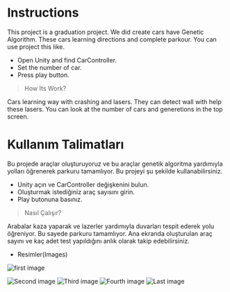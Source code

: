 #  Instructions

This project is a graduation project. We did create cars have Genetic Algorithm. These cars learning directions and complete parkour. You can use  project this like.

 - Open Unity and find CarController.
 - Set the number of car.
 - Press play button.
> How Its Work?

Cars learning way with crashing and lasers. They can detect wall with help these lasers. You can look at the number of cars and generetions in the top screen.

#  Kullanım Talimatları
Bu projede araçlar oluşturuyoruz ve bu araçlar genetik algoritma yardımıyla yolları öğrenerek parkuru tamamlıyor. Bu projeyi şu şekilde kullanabilirsiniz.

 - Unity açın ve CarController değişkenini bulun.
 - Oluşturmak istediğiniz araç sayısını girin.
 - Play butonuna basınız.
 > Nasıl Çalışır?
 
 Arabalar kaza yaparak ve lazerler yardımıyla duvarları tespit ederek yolu öğreniyor. Bu sayede parkuru tamamlıyor. Ana ekranda oluşturulan araç sayını  ve kaç adet test yapıldığını anlık olarak takip edebilirsiniz.
 - Resimler(Images) 
 
![first image](https://i.hizliresim.com/y2p49N.jpg)

![Second image](https://i.hizliresim.com/u8uh5p.jpg)
![Third image](https://i.hizliresim.com/ThxNOP.jpg)
![Fourth image](https://i.hizliresim.com/EKO7qX.jpg)
![Last image](https://i.hizliresim.com/1S8Gvy.jpg)